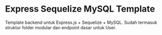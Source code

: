 # Express Sequelize MySQL Template

Template backend untuk Express.js + Sequelize + MySQL. Sudah termasuk struktur folder modular dan endpoint dasar untuk User.
